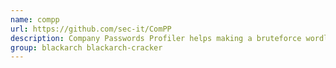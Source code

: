 ```yaml
---
name: compp
url: https://github.com/sec-it/ComPP
description: Company Passwords Profiler helps making a bruteforce wordlist for a targeted company.
group: blackarch blackarch-cracker
---
```

